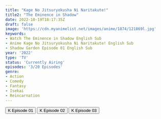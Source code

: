 ```yaml
---
title: "Kage No Jitsuryokusha Ni Naritakute!"
title2: "The Eminence in Shadow"
date: 2022-10-19T18:17:35Z
draft: false
image: 'https://cdn.myanimelist.net/images/anime/1874/121869l.jpg'
keywords:
- Watch The Eminence in Shadow English Sub
- Anime Kage No Jitsuryokusha Ni Naritakute! English Sub
- Shadow Garden Episode 01 English Sub
year: '2022'
type: 'TV'
status: 'Currently Airing'
episodes: '3/20 Episodes'
genre:
- Action
- Comedy
- Fantasy
- Isekai
- Reincarnation
---
```


<div class="d-g gg-5 gtc-r ai-c">
<button onclick="window.open('?kwf=TheEminenceInShadow/The Eminence in Shadow - 01','_blank')">K Episode 01</button>
<button onclick="window.open('?kwf=TheEminenceInShadow/The Eminence in Shadow - 02','_blank')">K Episode 02</button>
<button onclick="window.open('?kwf=TheEminenceInShadow/The Eminence in Shadow - 03','_blank')">K Episode 03</button>
</div>